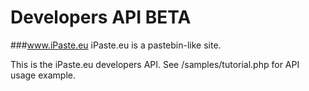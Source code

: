 Developers API BETA
==============
###www.iPaste.eu
iPaste.eu is a pastebin-like site.

This is the iPaste.eu developers API. See /samples/tutorial.php for API usage example.


